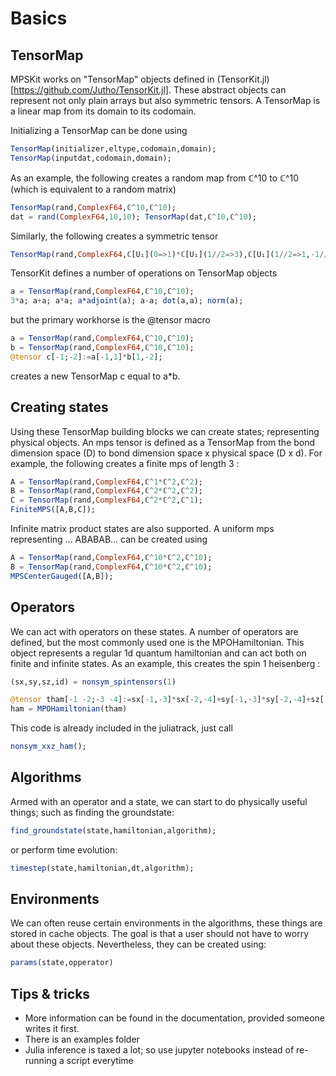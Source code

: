# Basics

## TensorMap
MPSKit works on "TensorMap" objects defined in (TensorKit.jl)[https://github.com/Jutho/TensorKit.jl]. These abstract objects can represent not only plain arrays but also symmetric tensors. A TensorMap is a linear map from its domain to its codomain.

Initializing a TensorMap can be done using
```julia
TensorMap(initializer,eltype,codomain,domain);
TensorMap(inputdat,codomain,domain);
```

As an example, the following creates a random map from ℂ^10 to ℂ^10 (which is equivalent to a random matrix)
```julia
TensorMap(rand,ComplexF64,ℂ^10,ℂ^10);
dat = rand(ComplexF64,10,10); TensorMap(dat,ℂ^10,ℂ^10);
```
Similarly, the following creates a symmetric tensor
```julia
TensorMap(rand,ComplexF64,ℂ[U₁](0=>1)*ℂ[U₁](1//2=>3),ℂ[U₁](1//2=>1,-1//2=>2))
```

TensorKit defines a number of operations on TensorMap objects
```julia
a = TensorMap(rand,ComplexF64,ℂ^10,ℂ^10);
3*a; a+a; a*a; a*adjoint(a); a-a; dot(a,a); norm(a);
```

but the primary workhorse is the @tensor macro
```julia
a = TensorMap(rand,ComplexF64,ℂ^10,ℂ^10);
b = TensorMap(rand,ComplexF64,ℂ^10,ℂ^10);
@tensor c[-1;-2]:=a[-1,1]*b[1,-2];
```
creates a new TensorMap c equal to a*b.

## Creating states

Using these TensorMap building blocks we can create states; representing physical objects. An mps tensor is defined as a TensorMap from the bond dimension space (D) to bond dimension space x physical space (D x d). For example, the following creates a finite mps of length 3 :

```julia
A = TensorMap(rand,ComplexF64,ℂ^1*ℂ^2,ℂ^2);
B = TensorMap(rand,ComplexF64,ℂ^2*ℂ^2,ℂ^2);
C = TensorMap(rand,ComplexF64,ℂ^2*ℂ^2,ℂ^1);
FiniteMPS([A,B,C]);
```

Infinite matrix product states are also supported. A uniform mps representing ... ABABAB... can be created using
```julia
A = TensorMap(rand,ComplexF64,ℂ^10*ℂ^2,ℂ^10);
B = TensorMap(rand,ComplexF64,ℂ^10*ℂ^2,ℂ^10);
MPSCenterGauged([A,B]);
```

## Operators

We can act with operators on these states. A number of operators are defined, but the most commonly used one is the MPOHamiltonian. This object represents a regular 1d quantum hamiltonian and can act both on finite and infinite states. As an example, this creates the spin 1 heisenberg :
```julia
(sx,sy,sz,id) = nonsym_spintensors(1)

@tensor tham[-1 -2;-3 -4]:=sx[-1,-3]*sx[-2,-4]+sy[-1,-3]*sy[-2,-4]+sz[-1,-3]*sz[-2,-4]
ham = MPOHamiltonian(tham)
```

This code is already included in the juliatrack, just call
```julia
nonsym_xxz_ham();
```

## Algorithms

Armed with an operator and a state, we can start to do physically useful things; such as finding the groundstate:
```julia
find_groundstate(state,hamiltonian,algorithm);
```

or perform time evolution:
```julia
timestep(state,hamiltonian,dt,algorithm);
```

## Environments

We can often reuse certain environments in the algorithms, these things are stored in cache objects. The goal is that a user should not have to worry about these objects. Nevertheless, they can be created using:
```julia
params(state,opperator)
```


## Tips & tricks

- More information can be found in the documentation, provided someone writes it first.
- There is an examples folder
- Julia inference is taxed a lot; so use jupyter notebooks instead of re-running a script everytime
